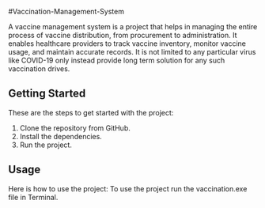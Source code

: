 #Vaccination-Management-System

A vaccine management system is a project that helps in managing the entire process of vaccine distribution, from procurement to administration.
It enables healthcare providers to track vaccine inventory, monitor vaccine usage, and maintain accurate records.
It is not limited to any particular virus like COVID-19 only instead provide long term solution for any such vaccination drives.

## Getting Started

These are the steps to get started with the project:

1. Clone the repository from GitHub.
2. Install the dependencies.
3. Run the project.

## Usage

Here is how to use the project:
To use the project run the vaccination.exe file in Terminal.
